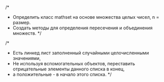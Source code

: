 /*
* Определить класс mathset на основе множества целых чисел, n = размер.
* Создать методы для определения пересечения и объединения множеств.
*/

/*
* Есть линкед лист заполненный случайными целочисленными значениями,
* Не используя вспомогательных объектов, переставить отрицательные элементы данного списка в конец,
* а положительные - в начало этого списка.
*/
